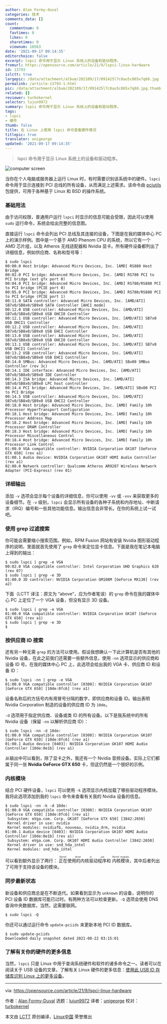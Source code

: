 ```yaml
---
author: Alan Formy-duval
categories: 技术
comments_data: []
count:
  commentnum: 0
  favtimes: 0
  likes: 0
  sharetimes: 0
  viewnum: 16563
date: '2021-09-17 09:14:35'
editorchoice: false
excerpt: lspci 命令用于显示 Linux 系统上的设备和驱动程序。
fromurl: https://opensource.com/article/21/9/lspci-linux-hardware
id: 13793
islctt: true
largepic: /data/attachment/album/202109/17/091425l7c8au5c865x7q68.jpg
permalink: /article-13793-1.html
pic: /data/attachment/album/202109/17/091425l7c8au5c865x7q68.jpg.thumb.jpg
related: []
reviewer: turbokernel
selector: lujun9972
summary: lspci 命令用于显示 Linux 系统上的设备和驱动程序。
tags:
- lspci
- 硬件
thumb: false
title: 在 Linux 上使用 lspci 命令查看硬件情况
titlepic: true
translator: unigeorge
updated: '2021-09-17 09:14:35'
---
```



> 
> lspci 命令用于显示 Linux 系统上的设备和驱动程序。
> 
> 
> 


![](/data/attachment/album/202109/17/091425l7c8au5c865x7q68.jpg "computer screen ")


当你在个人电脑或服务器上运行 Linux 时，有时需要识别该系统中的硬件。`lspci` 命令用于显示连接到 PCI 总线的所有设备，从而满足上述需求。该命令由 [pciutils](https://mj.ucw.cz/sw/pciutils/) 包提供，可用于各种基于 Linux 和 BSD 的操作系统。


### 基础用法


由于访问权限，普通用户运行 `lspci` 时显示的信息可能会受限，因此可以使用 `sudo` 运行命令，系统会给出完整的信息图。


直接运行 `lspci` 命令会列出 PCI 总线及其连接的设备，下图是在我的媒体中心 PC 上的演示样例。图中是一个基于 AMD Phenom CPU 的系统，所以它有一个 AMD 芯片组，以及 Atheros 无线适配器和 Nvidia 显卡。所有硬件设备都列出了详细信息，例如供应商、名称和型号等：



```
$ sudo lspci
00:00.0 Host bridge: Advanced Micro Devices, Inc. [AMD] RS880 Host Bridge
00:02.0 PCI bridge: Advanced Micro Devices, Inc. [AMD] RS780 PCI to PCI bridge (ext gfx port 0)
00:04.0 PCI bridge: Advanced Micro Devices, Inc. [AMD] RS780/RS880 PCI to PCI bridge (PCIE port 0)
00:05.0 PCI bridge: Advanced Micro Devices, Inc. [AMD] RS780/RS880 PCI to PCI bridge (PCIE port 1)
00:11.0 SATA controller: Advanced Micro Devices, Inc. [AMD/ATI] SB7x0/SB8x0/SB9x0 SATA Controller [AHCI mode]
00:12.0 USB controller: Advanced Micro Devices, Inc. [AMD/ATI] SB7x0/SB8x0/SB9x0 USB OHCI0 Controller
00:12.1 USB controller: Advanced Micro Devices, Inc. [AMD/ATI] SB7x0 USB OHCI1 Controller
00:12.2 USB controller: Advanced Micro Devices, Inc. [AMD/ATI] SB7x0/SB8x0/SB9x0 USB EHCI Controller
00:13.0 USB controller: Advanced Micro Devices, Inc. [AMD/ATI] SB7x0/SB8x0/SB9x0 USB OHCI0 Controller
00:13.1 USB controller: Advanced Micro Devices, Inc. [AMD/ATI] SB7x0 USB OHCI1 Controller
00:13.2 USB controller: Advanced Micro Devices, Inc. [AMD/ATI] SB7x0/SB8x0/SB9x0 USB EHCI Controller
00:14.0 SMBus: Advanced Micro Devices, Inc. [AMD/ATI] SBx00 SMBus Controller (rev 3c)
00:14.1 IDE interface: Advanced Micro Devices, Inc. [AMD/ATI] SB7x0/SB8x0/SB9x0 IDE Controller
00:14.3 ISA bridge: Advanced Micro Devices, Inc. [AMD/ATI] SB7x0/SB8x0/SB9x0 LPC host controller
00:14.4 PCI bridge: Advanced Micro Devices, Inc. [AMD/ATI] SBx00 PCI to PCI Bridge
00:14.5 USB controller: Advanced Micro Devices, Inc. [AMD/ATI] SB7x0/SB8x0/SB9x0 USB OHCI2 Controller
00:18.0 Host bridge: Advanced Micro Devices, Inc. [AMD] Family 10h Processor HyperTransport Configuration
00:18.1 Host bridge: Advanced Micro Devices, Inc. [AMD] Family 10h Processor Address Map
00:18.2 Host bridge: Advanced Micro Devices, Inc. [AMD] Family 10h Processor DRAM Controller
00:18.3 Host bridge: Advanced Micro Devices, Inc. [AMD] Family 10h Processor Miscellaneous Control
00:18.4 Host bridge: Advanced Micro Devices, Inc. [AMD] Family 10h Processor Link Control
01:00.0 VGA compatible controller: NVIDIA Corporation GK107 [GeForce GTX 650] (rev a1)
01:00.1 Audio device: NVIDIA Corporation GK107 HDMI Audio Controller (rev a1)
02:00.0 Network controller: Qualcomm Atheros AR9287 Wireless Network Adapter (PCI-Express) (rev 01)

```

### 详细输出


添加 `-v` 选项会显示每个设备的详细信息，你可以使用 `-vv` 或 `-vvv` 来获取更多的设备细节。在 `-v` 级别，`lspci` 会显示所有设备的各种子系统和内存地址、中断请求（IRQ）编号和一些其他功能信息。输出信息会非常长。在你的系统上试一试吧。


### 使用 grep 过滤搜索


你可能会需要缩小搜索范围。例如，RPM Fusion 网站有安装 Nvidia 图形驱动程序的说明，里面就首先使用了 `grep` 命令来定位显卡信息。下面是我在笔记本电脑上得到的输出：



```
$ sudo lspci | grep -e VGA
00:02.0 VGA compatible controller: Intel Corporation UHD Graphics 620 (rev 07)
$ sudo lspci | grep -e 3D
01:00.0 3D controller: NVIDIA Corporation GM108M [GeForce MX130] (rev a2)

```

下面（LCTT 译注：原文为 “above”，应为作者笔误）的 `grep` 命令在我的媒体中心 PC 上定位了一个 VGA 设备，但没有显示 3D 设备。



```
$ sudo lspci | grep -e VGA
01:00.0 VGA compatible controller: NVIDIA Corporation GK107 [GeForce GTX 650] (rev a1)
$ sudo lspci | grep -e 3D
$

```

### 按供应商 ID 搜索


还有另一种无需 `grep` 的方法可以使用。假设我想确认一下此计算机是否有其他的 Nvidia 设备，在此之前我们还需要一些额外信息，使用 `-nn` 选项显示的供应商和设备 ID 号。在我的媒体中心 PC 上，此选项会给出我的 VGA 卡、供应商 ID 和设备 ID：



```
$ sudo lspci -nn | grep -e VGA
01:00.0 VGA compatible controller [0300]: NVIDIA Corporation GK107 [GeForce GTX 650] [10de:0fc6] (rev a1)

```

设备名称后的方括号内有用冒号分隔的数字，即供应商和设备 ID。输出表明 Nvidia Corporation 制造的设备的供应商 ID 为 `10de`。


`-d` 选项用于指定供应商、设备或类 ID 的所有设备。以下是我系统中的所有 Nvidia 设备（保留 `-nn` 以解析供应商 ID）：



```
$ sudo lspci -nn -d 10de:
01:00.0 VGA compatible controller [0300]: NVIDIA Corporation GK107 [GeForce GTX 650] [10de:0fc6] (rev a1)
01:00.1 Audio device [0403]: NVIDIA Corporation GK107 HDMI Audio Controller [10de:0e1b] (rev a1)

```

从输出中可以看到，除了显卡之外，我还有一个 Nvidia 音频设备。实际上它们都属于同一张 **Nvidia GeForce GTX 650** 卡，但这仍然是一个很好的示例。


### 内核模块


结合 PCI 硬件设备，`lspci` 可以使用 `-k` 选项显示内核加载了哪些驱动程序模块。我将此选项添加到我的 `lspci` 命令来查看有关我的 Nvidia 设备的信息。



```
$ sudo lspci -nn -k -d 10de:
01:00.0 VGA compatible controller [0300]: NVIDIA Corporation GK107 [GeForce GTX 650] [10de:0fc6] (rev a1)
 Subsystem: eVga.com. Corp. GK107 [GeForce GTX 650] [3842:2650]
 Kernel driver in use: nvidia
 Kernel modules: nvidiafb, nouveau, nvidia_drm, nvidia
01:00.1 Audio device [0403]: NVIDIA Corporation GK107 HDMI Audio Controller [10de:0e1b] (rev a1)
 Subsystem: eVga.com. Corp. GK107 HDMI Audio Controller [3842:2650]
 Kernel driver in use: snd_hda_intel
 Kernel modules: snd_hda_intel

```

可以看到额外显示了两行：<ruby> 正在使用的内核驱动程序 <rt>  Kernel driver in use </rt></ruby> 和 <ruby> 内核模块 <rt>  Kernel modules </rt></ruby>，其中后者列出了可用于支持该设备的模块。


### 同步最新状态


新设备和供应商总是在不断迭代。如果看到显示为 `unknown` 的设备，说明你的 PCI 设备 ID 数据库可能已过时。有两种方法可以检查更新。`-Q` 选项会使用 DNS 查询中央数据库，当然，这需要联网。



```
$ sudo lspci -Q

```

你还可以通过运行命令 `update-pciids` 来更新本地 PCI ID 数据库。



```
$ sudo update-pciids
Downloaded daily snapshot dated 2021-08-22 03:15:01

```

### 了解有关你的硬件的更多信息


当然，`lspci` 只是 Linux 中用于查询系统硬件和软件的诸多命令之一。读者可以在阅读关于 USB 设备的文章，了解有关 Linux 硬件的更多信息：[使用此 USB ID 存储库识别 Linux 上的更多设备](https://opensource.com/article/20/8/usb-id-repository)。




---


via: <https://opensource.com/article/21/9/lspci-linux-hardware>


作者：[Alan Formy-Duval](https://opensource.com/users/alanfdoss) 选题：[lujun9972](https://github.com/lujun9972) 译者：[unigeorge](https://github.com/unigeorge) 校对：[turbokernel](https://github.com/turbokernel)


本文由 [LCTT](https://github.com/LCTT/TranslateProject) 原创编译，[Linux中国](https://linux.cn/) 荣誉推出